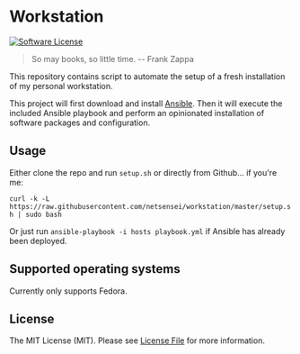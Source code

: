 # Workstation

[![Software License](https://img.shields.io/badge/license-MIT-brightgreen.svg?style=flat-square)](LICENSE.md)

> So may books, so little time.
-- Frank Zappa

This repository contains script to automate the setup of a fresh installation of my personal workstation.

This project will first download and install [Ansible](https://www.ansible.com). Then it will execute the 
included Ansible playbook and perform an opinionated installation of software packages and configuration.

## Usage

Either clone the repo and run `setup.sh` or directly from Github... if you're me:

`curl -k -L https://raw.githubusercontent.com/netsensei/workstation/master/setup.sh | sudo bash`

Or just run `ansible-playbook -i hosts playbook.yml` if Ansible has already been deployed.

## Supported operating systems

Currently only supports Fedora.

## License

The MIT License (MIT). Please see [License File](LICENSE.md) for more information.
